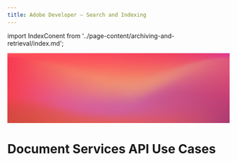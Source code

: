 ```yaml
---
title: Adobe Developer — Search and Indexing
---
```

import IndexConent from '../page-content/archiving-and-retrieval/index.md';


<Hero slots="image, heading" variant="fullwidth" theme="dark" headingOnly/>

![Use case bg](../../images/bg-hero-doc-gen.jpeg)

# Document Services API Use Cases

<MenuWrapperComponent  slots="content"  repeat="1" theme="lightest"/>

<IndexConent />
